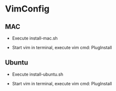 # VimConfig

## MAC

- Execute install-mac.sh

- Start vim in terminal, execute vim cmd: PlugInstall 

## Ubuntu

- Execute install-ubuntu.sh

- Start vim in terminal, execute vim cmd: PlugInstall
